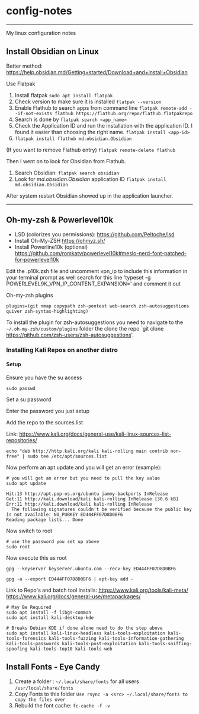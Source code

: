 # config-notes
----
My linux configuration notes

## Install Obsidian on Linux
Better method: https://help.obsidian.md/Getting+started/Download+and+install+Obsidian

Use Flatpak
1.  Install flatpak `sudo apt install flatpak`
2.  Check version to make sure it is installed `flatpak --version`
3.  Enable Flathub to search apps from command line `flatpak remote-add --if-not-exists flathub https://flathub.org/repo/flathub.flatpakrepo`
4.  Search is done by `flatpak search <app_name>`
5.  Check the Application ID and run the installation with the application ID. I found it easier than choosing the right name. `flatpak install <app-id>`
6. `flatpak install flathub md.obsidian.Obsidian`

(If you want to remove Flathub entry) `flatpak remote-delete flathub`

Then I went on to look for Obsidian from Flathub.

1.  Search Obsidian: `flatpak search obsidian`
2.  Look for _md.obsidian.Obsidian_ application ID `flatpak install md.obsidian.Obsidian`

After system restart Obsidian showed up in the application launcher.

----

## Oh-my-zsh & Powerlevel10k

* LSD (colorizes you permissions): https://github.com/Peltoche/lsd
* Install Oh-My-ZSH https://ohmyz.sh/
* Install Powerline10k (optional) https://github.com/romkatv/powerlevel10k#meslo-nerd-font-patched-for-powerlevel10k


Edit the .p10k.zsh file and uncomment vpn_ip to include this information in your terminal prompt as well search for this line 'typeset -g POWERLEVEL9K_VPN_IP_CONTENT_EXPANSION=' and comment it out

Oh-my-zsh plugins
```shell
plugins=(git nmap copypath zsh-pentest web-search zsh-autosuggestions quiver zsh-syntax-highlighting)
```
To install the plugin for zsh-autosuggestions you need to navigate to the `~/.oh-my-zsh/custom/plugins` folder the clone the repo `git clone https://github.com/zsh-users/zsh-autosuggestions'.   


### Installing Kali Repos on another distro
#### Setup
Ensure you have the su access
```shell
sudo passwd
```

Set a su password

Enter the password you just setup

Add the repo to the sources.list

Link: https://www.kali.org/docs/general-use/kali-linux-sources-list-repositories/

```shell
echo "deb http://http.kali.org/kali kali-rolling main contrib non-free" | sudo tee /etc/apt/sources.list
```

Now perform an apt update and you will get an error (example):
```shell
# you will get an error but you need to pull the key value
sudo apt update

Hit:13 http://apt.pop-os.org/ubuntu jammy-backports InRelease
Get:11 http://kali.download/kali kali-rolling InRelease [30.6 kB]
Err:11 http://kali.download/kali kali-rolling InRelease
  The following signatures couldn't be verified because the public key is not available: NO_PUBKEY ED444FF07D8D0BF6
Reading package lists... Done

```

Now switch to root

```shell
# use the password you set up above
sudo root
```

Now execute this as root
```shell
gpg --keyserver keyserver.ubuntu.com --recv-key ED444FF07D8D0BF6
```


```shell
gpg -a --export ED444FF07D8D0BF6 | apt-key add -
```


Link to Repo's and batch tool installs: https://www.kali.org/tools/kali-meta/
https://www.kali.org/docs/general-use/metapackages/

```shell
# May Be Required
sudo apt install -f libgs-common
sudo apt install kali-desktop-kde

# Breaks Debian KDE if done alone need to do the step above
sudo apt install kali-linux-headless kali-tools-exploitation kali-tools-forensics kali-tools-fuzzing kali-tools-information-gathering kali-tools-passwords kali-tools-post-exploitation kali-tools-sniffing-spoofing kali-tools-top10 kali-tools-web
```


## Install Fonts - Eye Candy
1. Create a folder : `~/.local/share/fonts`  for all users `/usr/local/share/fonts`
2. Copy Fonts to this folder `Use rsync -a <src> ~/.local/share/fonts to copy the files over`
3. Rebuild the font cache: `fc-cache -f -v`
